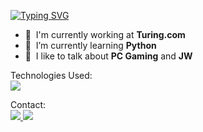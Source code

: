 <a href="https://git.io/typing-svg"><img src="https://readme-typing-svg.herokuapp.com?font=Fira+Code&duration=3000&pause=200&vCenter=true&width=435&lines=Hello;My+name+is+Paulo+Muniz;Nice+to+E-meet+you!" alt="Typing SVG" /></a>

- :office: &nbsp;I'm currently working at **Turing.com**
- :seedling: &nbsp;I’m currently learning **Python**
- :speech_balloon: &nbsp;I like to talk about **PC Gaming** and **JW**

Technologies Used:<br>
<img src="https://img.shields.io/badge/Python-FFD43B?style=for-the-badge&logo=python&logoColor=blue" />

Contact:<br>
<a href="https://www.linkedin.com/in/paulormuniz/">
  <img src="https://img.shields.io/badge/LinkedIn-0077B5?style=for-the-badge&logo=linkedin&logoColor=white" />
<a href="mailto:paulomuniz@gmail.com">
  <img src="https://img.shields.io/badge/Gmail-D14836?style=for-the-badge&logo=gmail&logoColor=white" />
  


